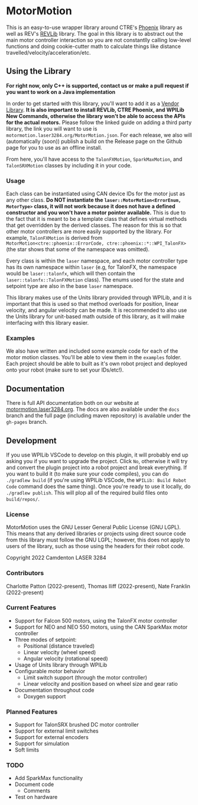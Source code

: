 # MotorMotion

This is an easy-to-use wrapper library around CTRE's [Phoenix](https://api.ctr-electronics.com/phoenix/release/cpp/) library as well as REV's [REVLib](https://codedocs.revrobotics.com/cpp/namespacerev.html) library.
The goal in this library is to abstract out the main motor controller interaction so you are not constantlly calling low-level functions and doing cookie-cutter math to calculate things like distance travelled/velocity/acceleration/etc.

## Using the Library

**For right now, only C++ is supported, contact us or make a pull request if you want to work on a Java implementation**

In order to get started with this library, you'll want to add it as a [Vendor Library](https://docs.wpilib.org/en/stable/docs/software/vscode-overview/3rd-party-libraries.html). **It is also important to install REVLib, CTRE Phoenix, and WPILib New Commands, otherwise the library won't be able to access the APIs for the actual motors.** Please follow the linked guide on adding a third party library, the link you will want to use is `motormotion.laser3284.org/MotorMotion.json`. For each release, we also will (automatically (soon)) publish a build on the Release page on the Github page for you to use as an offline install.

From here, you'll have access to the `TalonFXMotion`, `SparkMaxMotion`, and `TalonSRXMotion` classes by including it in your code.

### Usage

Each class can be instantiated using CAN device IDs for the motor just as any other class. **Do NOT instantiate the `laser::MotorMotion<ErrorEnum, MotorType>` class, it will not work because it does not have a defined constructor and you won't have a motor pointer available.** This is due to the fact that it is meant to be a template class that defines virtual methods that get overridden by the derived classes. The reason for this is so that other motor controllers are more easily supported by the library. For example, `TalonFXMotion` is derived from `MotorMotion<ctre::phoenix::ErrorCode, ctre::phoenix::*::WPI_TalonFX>` (the star shows that some of the namespace was omitted).

Every class is within the `laser` namespace, and each motor controller type has its own namespace within `laser` (e.g, for TalonFX, the namespace would be `laser::talonfx`, which will then contain the `laser::talonfx::TalonFXMotion` class). The enums used for the state and setpoint type are also in the base `laser` namespace. 

This library makes use of the Units library provided through WPILib, and it is important that this is used so that method overloads for position, linear velocity, and angular velocity can be made. It is recommended to also use the Units library for unit-based math outside of this library, as it will make interfacing with this library easier.

### Examples

We also have written and included some example code for each of the motor motion classes. You'll be able to view them in the `examples` folder. Each project should be able to built as it's own robot project and deployed onto your robot (make sure to set your IDs/etc!).

## Documentation

There is full API documentation both on our website at [motormotion.laser3284.org](motormotion.laser3284.org).
The docs are also available under the `docs` branch and the full page (including maven repository) is available under the `gh-pages` branch.

## Development

If you use WPILib VSCode to develop on this plugin, it will probably end up asking you if you want to upgrade the project. Click `No`, otherwise it will try and convert the plugin project into a robot project and break everything.
If you want to build it (to make sure your code compiles), you can do `./gradlew build` (if you're using WPILib VSCode, the `WPILib: Build Robot Code` command does the same thing). Once you're ready to use it locally, do `./gradlew publish`. This will plop all of the required build files onto `build/repos/`.

### License

MotorMotion uses the GNU Lesser General Public License (GNU LGPL). This means that any derived libraries or projects using direct source code from this library must follow the GNU LGPL; however, this does not apply to users of the library, such as those using the headers for their robot code. 

Copyright 2022 Camdenton LASER 3284

### Contributors

Charlotte Patton (2022-present),
Thomas Iliff (2022-present),
Nate Franklin (2022-present)

### Current Features
* Support for Falcon 500 motors, using the TalonFX motor controller
* Support for NEO and NEO 550 motors, using the CAN SparkMax motor controller
* Three modes of setpoint:
  * Positional (distance traveled)
  * Linear velocity (wheel speed)
  * Angular velocity (rotational speed)
* Usage of Units library through WPILib
* Configurable motor behavior
  * Limit switch support (through the motor controller)
  * Linear velocity and position based on wheel size and gear ratio
* Documentation throughout code
  * Doxygen support

### Planned Features
* Support for TalonSRX brushed DC motor controller
* Support for external limit switches
* Support for external encoders
* Support for simulation
* Soft limits

### TODO
* Add SparkMax functionality
* Document code
  * Comments
* Test on hardware